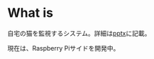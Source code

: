 # What is

自宅の猫を監視するシステム。詳細は[pptx](https://github.com/nktener0902/WakameWatcher/raw/master/WakameWatcher.pptx)に記載。

現在は、Raspberry Piサイドを開発中。